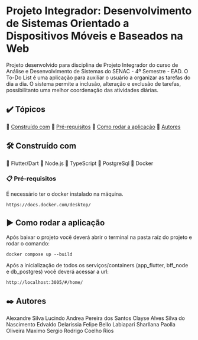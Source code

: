 # Projeto Integrador: Desenvolvimento de Sistemas Orientado a Dispositivos Móveis e Baseados na Web

Projeto desenvolvido para disciplina de Projeto Integrador do curso de Análise e Desenvolvimento de Sistemas do SENAC - 4º Semestre - EAD.
O To-Do List é uma aplicação para auxiliar o usuário a organizar as tarefas do dia a dia.
O sistema permite a inclusão, alteração e exclusão de tarefas, possibilitanto uma melhor coordenação das atividades diárias.

## ✔️ Tópicos
📍 [Construído com](#construído-com)
📍 [Pré-requisitos](#pré-requisitos)
📍 [Como rodar a aplicação](#como-rodar-a-aplicação)
📍 [Autores](#autores)


## 🛠️ Construído com
🔹 Flutter/Dart
🔹 Node.js
🔹 TypeScript
🔹 PostgreSql
🔹 Docker

### 📋 Pré-requisitos
É necessário ter o docker instalado na máquina.

```
https://docs.docker.com/desktop/

```

## ▶️ Como rodar a aplicação
Após baixar o projeto você deverá abrir o terminal na pasta raíz do projeto e rodar o comando:

```
docker compose up --build

```

Após a inicialização de todos os serviços/containers (app_flutter, bff_node e db_postgres) você deverá acessar a url:

```
http://localhost:3005/#/home/

```

## ✒️ Autores
Alexandre Silva Lucindo
Andrea Pereira dos Santos
Clayse Alves Silva do Nascimento
Edvaldo Delarissia
Felipe Bello Labiapari
Sharllana Paolla Oliveira Maximo
Sergio Rodrigo Coelho Rios